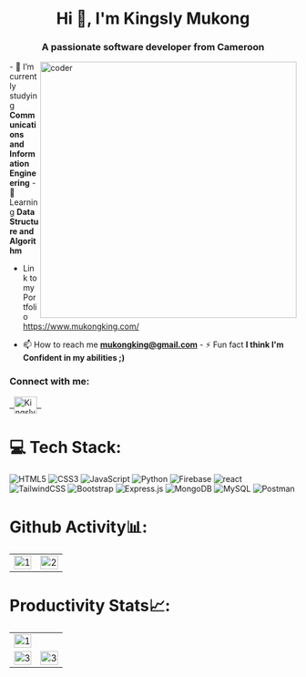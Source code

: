 
<h1 align="center">Hi 👋, I'm Kingsly Mukong</h1>
<h3 align="center">A passionate software developer from Cameroon</h3>

<img align="right" width="450px" src="https://octodex.github.com/images/codercat.jpg" alt="coder"> - 🌱 I’m currently studying **Communications and Information Engineering** - 🌱 Learning **Data Structure and Algorithm**

- Link to my Portfolio https://www.mukongking.com/
  
- 📫 How to reach me **mukongking@gmail.com** - ⚡ Fun fact **I think I'm Confident in my abilities ;)**

<h3 align="left">Connect with me:</h3>
<p align="left">
    <a href="https://www.linkedin.com/in/mukong-kingsly/" target="_blank" rel="noreferrer"> &nbsp; <img align="center"
                        src="https://static-00.iconduck.com/assets.00/linkedin-icon-2048x2048-ya5g47j2.png"
                        alt="Kingsly-Mbaaka-Mukong" height="30" width="40" /> &nbsp; </a>
    
</p>

# 💻 Tech Stack:
![HTML5](https://img.shields.io/badge/html5-%23E34F26.svg?style=flat&logo=html5&logoColor=white) ![CSS3](https://img.shields.io/badge/css3-%231572B6.svg?style=flat&logo=css3&logoColor=white) ![JavaScript](https://img.shields.io/badge/javascript-%23323330.svg?style=flat&logo=javascript&logoColor=%23F7DF1E) ![Python](https://img.shields.io/badge/python-3670A0?style=flat&logo=python&logoColor=ffdd54) ![Firebase](https://img.shields.io/badge/firebase-%23039BE5.svg?style=flat&logo=firebase) ![react](https://img.shields.io/badge/react-%2320232a.svg?style=for-the-badge&logo=react&logoColor=%2361DAFB) ![TailwindCSS](https://img.shields.io/badge/tailwindcss-%2338B2AC.svg?style=flat&logo=tailwind-css&logoColor=white) ![Bootstrap](https://img.shields.io/badge/bootstrap-%23563D7C.svg?style=flat&logo=bootstrap&logoColor=white) ![Express.js](https://img.shields.io/badge/express.js-%23404d59.svg?style=flat&logo=express&logoColor=%2361DAFB) ![MongoDB](https://img.shields.io/badge/MongoDB-%234ea94b.svg?style=flat&logo=mongodb&logoColor=white) ![MySQL](https://img.shields.io/badge/mysql-%2300f.svg?style=flat&logo=mysql&logoColor=white) ![Postman](https://img.shields.io/badge/Postman-FF6C37?style=flat&logo=postman&logoColor=white)

# Github Activity📊:

<table>
    <tr>
        <td><img src="https://github-profile-summary-cards.vercel.app/api/cards/stats?username=MukongKingsly&theme=monokai" display=block width=100% height=auto alt="1"></td>
        <td><img src="https://github-profile-summary-cards.vercel.app/api/cards/most-commit-language?username=MukongKingsly&theme=monokai" display=block width=100% height=auto alt="2"></td>
    </tr>
</table>

# Productivity Stats📈:

<table>
    <tr>
        <td><img src="https://github-profile-summary-cards.vercel.app/api/cards/profile-details?username=MukongKingsly&theme=monokai" display=block width=100% height=auto alt="1"></td>
    </tr>
    <tr>
        <td><img src="https://github-profile-summary-cards.vercel.app/api/cards/repos-per-language?username=MukongKingsly&theme=solarized" display=block width=100% height=auto alt="3"></td>
         <td><img src="https://github-profile-summary-cards.vercel.app/api/cards/repos-per-commit?username=MukongKingsly&theme=solarized" display=block width=100% height=auto alt="3"></td>
    </tr>
</table>

<br>
</p>
